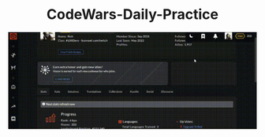 <h1 align = 'center'>CodeWars-Daily-Practice</h1>
<section align = 'center'>
<a href = 'images/Thumbnail.gif'><img src = 'images/Thumbnail.gif' alt = 'thumbnail'></a>
  </section>
